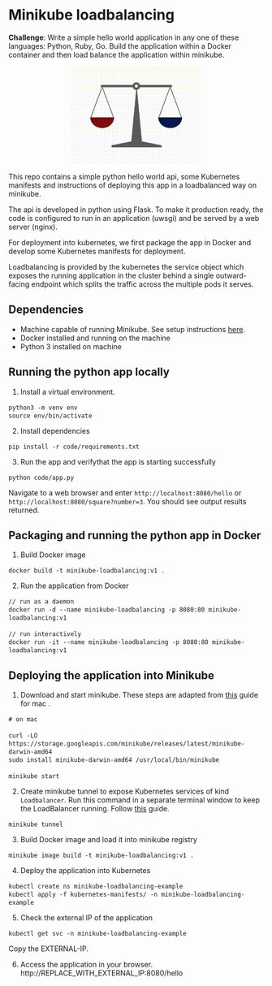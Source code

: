 # Minikube loadbalancing 

**Challenge**: Write a simple hello world application in any one of these languages: Python, Ruby, Go. Build
the application within a Docker container and then load balance the application within minikube.

<p align="center">
  <img src="loadbalancing.gif">
</p>

This repo contains a simple python hello world api, some Kubernetes manifests and instructions of deploying this app in a loadbalanced way on minikube. 

The api is developed in python using Flask. To make it production ready, the code is configured to run in an application (uwsgi) and be served by a web server (nginx). 

For deployment into kubernetes, we first package the app in Docker and develop some Kubernetes manifests for deployment. 

Loadbalancing is provided by the kubernetes the service object which exposes the running application in the  cluster behind a single outward-facing endpoint which splits the traffic across the multiple pods it serves.

## Dependencies
- Machine capable of running Minikube. See setup instructions [here](https://minikube.sigs.k8s.io/docs/start/). 
- Docker installed and running on the machine
- Python 3 installed on machine

## Running the python app locally

1. Install a virtual environment.
```
python3 -m venv env
source env/bin/activate
```

2. Install dependencies
```
pip install -r code/requirements.txt
```

3. Run the app and verifythat the app is starting successfully
```
python code/app.py
```

Navigate to a web browser and enter `http://localhost:8080/hello` or `http://localhost:8080/square?number=3`. You should see output results returned.

## Packaging and running the python app in Docker

1. Build Docker image
```
docker build -t minikube-loadbalancing:v1 .
```

2. Run the application from Docker
```
// run as a daemon
docker run -d --name minikube-loadbalancing -p 8080:80 minikube-loadbalancing:v1

// run interactively
docker run -it --name minikube-loadbalancing -p 8080:80 minikube-loadbalancing:v1
```

## Deploying the application into Minikube

1. Download and start minikube. These steps are adapted from [this](https://minikube.sigs.k8s.io/docs/start/) guide for mac . 
```
# on mac

curl -LO https://storage.googleapis.com/minikube/releases/latest/minikube-darwin-amd64
sudo install minikube-darwin-amd64 /usr/local/bin/minikube

minikube start
```

2. Create minikube tunnel to expose Kubernetes services of kind `Loadbalancer`. Run this command in a separate terminal window to keep the LoadBalancer running. Follow [this](https://minikube.sigs.k8s.io/docs/handbook/accessing/) guide.  
```
minikube tunnel
```

3. Build Docker image and load it into minikube registry
```
minikube image build -t minikube-loadbalancing:v1 .
```

4. Deploy the application into Kubernetes
```
kubectl create ns minikube-loadbalancing-example
kubectl apply -f kubernetes-manifests/ -n minikube-loadbalancing-example
```

5. Check the external IP of the application
```
kubectl get svc -n minikube-loadbalancing-example
```
Copy the EXTERNAL-IP. 

6. Access the application in your browser.
http://REPLACE_WITH_EXTERNAL_IP:8080/hello
